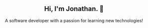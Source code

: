 <h2 align="center">Hi, I'm Jonathan. 👋</h2>
<div align="center">
  A software developer with a passion for learning new technologies!
</div>


